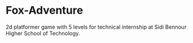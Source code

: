 # Fox-Adventure
2d platformer game with 5 levels for technical internship at Sidi Bennour Higher School of Technology.
